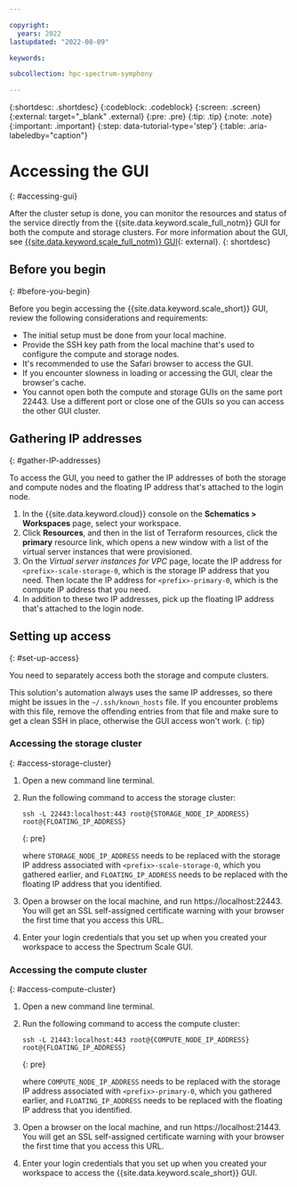 ```yaml
---

copyright:
  years: 2022
lastupdated: "2022-08-09"

keywords: 

subcollection: hpc-spectrum-symphony

---
```


{:shortdesc: .shortdesc}
{:codeblock: .codeblock}
{:screen: .screen}
{:external: target="_blank" .external}
{:pre: .pre}
{:tip: .tip}
{:note: .note}
{:important: .important}
{:step: data-tutorial-type='step'}
{:table: .aria-labeledby="caption"}

# Accessing the GUI
{: #accessing-gui}

After the cluster setup is done, you can monitor the resources and status of the service directly from the {{site.data.keyword.scale_full_notm}} GUI for both the compute and storage clusters. For more information about the GUI, see [{{site.data.keyword.scale_full_notm}} GUI](https://www.ibm.com/docs/en/spectrum-scale/5.1.3?topic=reference-spectrum-scale-gui){: external}.
{: shortdesc}

## Before you begin
{: #before-you-begin}

Before you begin accessing the {{site.data.keyword.scale_short}} GUI, review the following considerations and requirements:

* The initial setup must be done from your local machine.
* Provide the SSH key path from the local machine that's used to configure the compute and storage nodes.
* It's recommended to use the Safari browser to access the GUI.
* If you encounter slowness in loading or accessing the GUI, clear the browser's cache.
* You cannot open both the compute and storage GUIs on the same port 22443. Use a different port or close one of the GUIs so you can access the other GUI cluster.

## Gathering IP addresses
{: #gather-IP-addresses}

To access the GUI, you need to gather the IP addresses of both the storage and compute nodes and the floating IP address that's attached to the login node.

1. In the {{site.data.keyword.cloud}} console on the **Schematics > Workspaces** page, select your workspace. 
2. Click **Resources**, and then in the list of Terraform resources, click the **primary** resource link, which opens a new window with a list of the virtual server instances that were provisioned.
3. On the _Virtual server instances for VPC_ page, locate the IP address for `<prefix>-scale-storage-0`, which is the storage IP address that you need. Then locate the IP address for `<prefix>-primary-0`, which is the compute IP address that you need.
4. In addition to these two IP addresses, pick up the floating IP address that's attached to the login node.

## Setting up access
{: #set-up-access}

You need to separately access both the storage and compute clusters.

This solution's automation always uses the same IP addresses, so there might be issues in the `~/.ssh/known_hosts` file. If you encounter problems with this file, remove the offending entries from that file and make sure to get a clean SSH in place, otherwise the GUI access won't work.
{: tip}

### Accessing the storage cluster
{: #access-storage-cluster}

1. Open a new command line terminal.
2. Run the following command to access the storage cluster:

    ```
    ssh -L 22443:localhost:443 root@{STORAGE_NODE_IP_ADDRESS} root@{FLOATING_IP_ADDRESS}
    ```
    {: pre}

    where `STORAGE_NODE_IP_ADDRESS` needs to be replaced with the storage IP address associated with `<prefix>-scale-storage-0`, which you gathered earlier, and `FLOATING_IP_ADDRESS` needs to be replaced with the floating IP address that you identified.
3. Open a browser on the local machine, and run https://localhost:22443. You will get an SSL self-assigned certificate warning with your browser the first time that you access this URL.
4. Enter your login credentials that you set up when you created your workspace to access the Spectrum Scale GUI.

### Accessing the compute cluster
{: #access-compute-cluster}

1. Open a new command line terminal.
2. Run the following command to access the compute cluster:

    ```
    ssh -L 21443:localhost:443 root@{COMPUTE_NODE_IP_ADDRESS} root@{FLOATING_IP_ADDRESS}
    ```
    {: pre}

    where `COMPUTE_NODE_IP_ADDRESS` needs to be replaced with the storage IP address associated with `<prefix>-primary-0`, which you gathered earlier, and `FLOATING_IP_ADDRESS` needs to be replaced with the floating IP address that you identified.
3. Open a browser on the local machine, and run https://localhost:21443. You will get an SSL self-assigned certificate warning with your browser the first time that you access this URL.
4. Enter your login credentials that you set up when you created your workspace to access the {{site.data.keyword.scale_short}} GUI.
